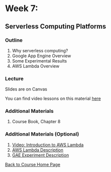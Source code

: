 # Week 7:

## Serverless Computing Platforms

### Outline

1. Why serverless computing?
2. Google App Engine Overview
3. Some Experimental Results
4. AWS Lambda Overview

### Lecture 

Slides are on Canvas

You can find video lessons on this material [here](https://sites.google.com/view/scalability/lessons)

### Additional Materials

1. Course Book, Chapter 8

### Additional Materials (Optional)

1. [Video: Introduction to AWS Lambda](https://www.youtube.com/watch?v=EBSdyoO3goc)
2. [AWS Lambda Description](https://medium.com/faun/in-depth-aws-lambda-overview-1eeb4580696b)
3. [GAE Experiment Description](https://levelup.gitconnected.com/dont-accept-the-defaults-how-to-reduce-costs-with-google-app-engine-autoscaling-316af4804a01)

[Back to Course Home Page](https://gortonator.github.io/bsds-6650/)
